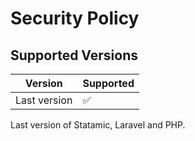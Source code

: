 # Security Policy

## Supported Versions


| Version | Supported          |
| ------- | ------------------ |
| Last version  | :white_check_mark: |

Last version of Statamic, Laravel and PHP.

